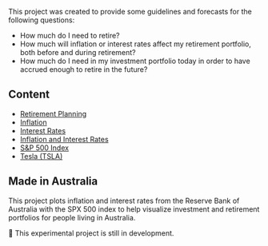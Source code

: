 This project was created to provide some guidelines and forecasts for the following questions:

- How much do I need to retire? 
- How much will inflation or interest rates affect my retirement portfolio, both before and during retirement? 
- How much do I need in my investment portfolio today in order to have accrued enough to retire in the future? 

## Content

- [Retirement Planning](retirement-planning.md)
- [Inflation](inflation.md)
- [Interest Rates](interest-rates.md)
- [Inflation and Interest Rates](inflation-and-interest-rates.md)
- [S&P 500 Index](spx-prices.md)
- [Tesla (TSLA)](tsla-prices.md)

## Made in Australia

This project plots inflation and interest rates from the Reserve Bank of Australia with the SPX 500 index to help visualize investment and retirement portfolios for people living in Australia.

🚧 This experimental project is still in development.